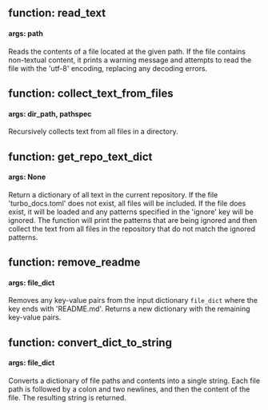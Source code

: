 ## function: read_text
#### args: path
Reads the contents of a file located at the given path. If the file contains non-textual content, it prints a warning message and attempts to read the file with the 'utf-8' encoding, replacing any decoding errors.

## function: collect_text_from_files
#### args: dir_path, pathspec
Recursively collects text from all files in a directory.

## function: get_repo_text_dict
#### args: None
Return a dictionary of all text in the current repository. If the file 'turbo_docs.toml' does not exist, all files will be included. If the file does exist, it will be loaded and any patterns specified in the 'ignore' key will be ignored. The function will print the patterns that are being ignored and then collect the text from all files in the repository that do not match the ignored patterns.

## function: remove_readme
#### args: file_dict
Removes any key-value pairs from the input dictionary `file_dict` where the key ends with 'README.md'. Returns a new dictionary with the remaining key-value pairs.

## function: convert_dict_to_string
#### args: file_dict
Converts a dictionary of file paths and contents into a single string. Each file path is followed by a colon and two newlines, and then the content of the file. The resulting string is returned.

